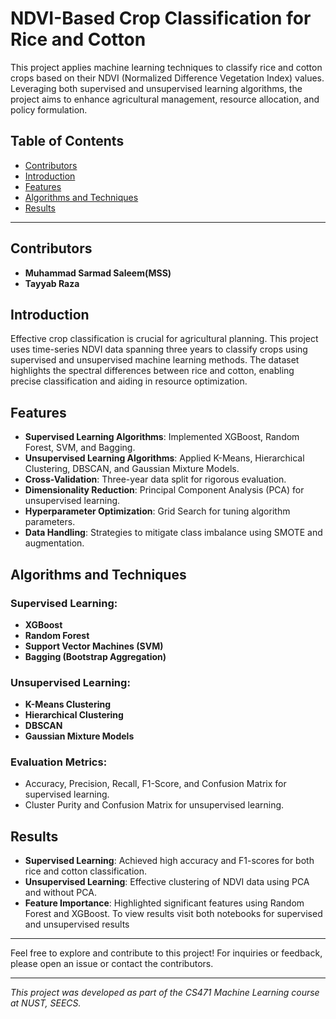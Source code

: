 # NDVI-Based Crop Classification for Rice and Cotton



This project applies machine learning techniques to classify rice and cotton crops based on their NDVI (Normalized Difference Vegetation Index) values. Leveraging both supervised and unsupervised learning algorithms, the project aims to enhance agricultural management, resource allocation, and policy formulation.

## Table of Contents

- [Contributors](#contributors)
- [Introduction](#introduction)
- [Features](#features)
- [Algorithms and Techniques](#algorithms-and-techniques)
- [Results](#results)


---
## Contributors


- **Muhammad Sarmad Saleem(MSS)**
- **Tayyab Raza**


## Introduction

Effective crop classification is crucial for agricultural planning. This project uses time-series NDVI data spanning three years to classify crops using supervised and unsupervised machine learning methods. The dataset highlights the spectral differences between rice and cotton, enabling precise classification and aiding in resource optimization.

## Features

- **Supervised Learning Algorithms**: Implemented XGBoost, Random Forest, SVM, and Bagging.
- **Unsupervised Learning Algorithms**: Applied K-Means, Hierarchical Clustering, DBSCAN, and Gaussian Mixture Models.
- **Cross-Validation**: Three-year data split for rigorous evaluation.
- **Dimensionality Reduction**: Principal Component Analysis (PCA) for unsupervised learning.
- **Hyperparameter Optimization**: Grid Search for tuning algorithm parameters.
- **Data Handling**: Strategies to mitigate class imbalance using SMOTE and augmentation.

## Algorithms and Techniques

### Supervised Learning:
- **XGBoost**
- **Random Forest**
- **Support Vector Machines (SVM)**
- **Bagging (Bootstrap Aggregation)**

### Unsupervised Learning:
- **K-Means Clustering**
- **Hierarchical Clustering**
- **DBSCAN**
- **Gaussian Mixture Models**

### Evaluation Metrics:
- Accuracy, Precision, Recall, F1-Score, and Confusion Matrix for supervised learning.
- Cluster Purity and Confusion Matrix for unsupervised learning.



## Results

- **Supervised Learning**: Achieved high accuracy and F1-scores for both rice and cotton classification.
- **Unsupervised Learning**: Effective clustering of NDVI data using PCA and without PCA.
- **Feature Importance**: Highlighted significant features using Random Forest and XGBoost.
To view results visit both notebooks for supervised and unsupervised results

---

Feel free to explore and contribute to this project! For inquiries or feedback, please open an issue or contact the contributors.

---

_This project was developed as part of the CS471 Machine Learning course at NUST, SEECS._
